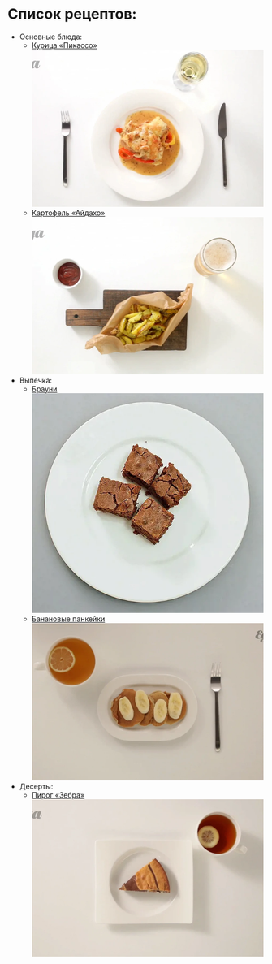 # Список рецептов:

- Основные блюда:
	- [Курица «Пикассо»](picasso.md)![Alt text](img/p_O.png.webp)
	- [Картофель «Айдахо»](aidaho.md)![Alt text](img/aidaho.png.webp)
- Выпечка:
	- [Брауни](brownie.md)![Alt text](img/brownie.webp)
	- [Банановые панкейки](banana.md)![Alt text](img/banana.webp)
- Десерты:
	- [Пирог «Зебра»](zebra.md)![Alt text](img/zebra.webp)